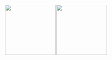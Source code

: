 <div align="center">
  <div>
    <img height=165 src="https://github-readme-stats.vercel.app/api?username=kennyhazzar&count_private=true&theme=radical&show_icons=true">
    <img height=165 src="https://github-readme-stats.vercel.app/api/top-langs/?username=kennyhazzar&theme=radical">
  </div>
</div>

<!--
**kennyhazzar/kennyhazzar** is a ✨ _special_ ✨ repository because its `README.md` (this file) appears on your GitHub profile.

Here are some ideas to get you started:

- 🔭 I’m currently working on ...
- 🌱 I’m currently learning ...
- 👯 I’m looking to collaborate on ...
- 🤔 I’m looking for help with ...
- 💬 Ask me about ...
- 📫 How to reach me: ...
- 😄 Pronouns: ...
- ⚡ Fun fact: ...
-->
